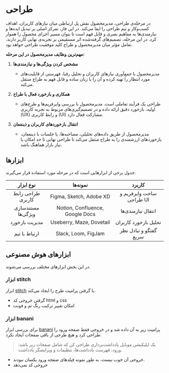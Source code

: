 # طراحی

در مرحله‌ی طراحی، مدیرمحصول نقش پل ارتباطی میان نیازهای کاربران، اهداف کسب‌وکار و تیم طراحی را ایفا می‌کند. در این فاز، تمرکز اصلی بر تبدیل ایده‌ها و نیازمندی‌ها به مفاهیم بصری و قابل فهم است تا بتوان مسیر اجرای محصول را هموار کرد. در این مرحله، تصمیم‌های گرفته‌شده اثر مستقیمی بر تجربه‌ی نهایی کاربر دارند. تعامل مؤثر میان مدیرمحصول و طراح کلید موفقیت طراحی خواهد بود.

**مهم‌ترین وظایف مدیرمحصول در این مرحله:**

1. **مشخص کردن ویژگی‌ها و نیازمندی‌ها**
    - مدیرمحصول با جمع‌آوری نیازهای کاربران و تحلیل رقبا، فهرستی از قابلیت‌های مورد انتظار را تهیه کرده و آن را با زبان ساده و قابل فهم به طراح منتقل می‌کند.

2. **همکاری و بازخورد فعال با طراح**
    - طراحی یک فرآیند تعاملی است. مدیرمحصول با بررسی وایرفریم‌ها و طرح‌های اولیه، بازخورد دقیق ارائه داده و در تصمیم‌گیری‌های مربوط به تجربه کاربری (UX) و رابط کاربری (UI) مشارکت فعال دارد.

3. **انتقال بازخوردهای کاربران و ذینفعان**
    - مدیرمحصول از طریق داده‌های تحلیلی، مصاحبه‌ها، یا جلسات با ذینفعان، بازخوردهای ارزشمندی را به طراح منتقل می‌کند تا طراحی نهایی تا حد امکان با نیاز بازار هماهنگ باشد.

## ابزارها
جدول برخی از ابزارهایی است که در مرحله مورد استفاده قرار می‌گیرند.

| نوع ابزار | نمونه‌ها | کاربرد |
| :---: | :---: | :---: |
| طراحی رابط کاربری | Figma, Sketch, Adobe XD | ساخت وایرفریم و طراحی UI |
| مستندسازی ویژگی‌ها | Notion, Confluence, Google Docs | انتقال نیازمندی‌ها |
| مدیریت بازخورد | Useberry, Maze, Dovetail | تحلیل بازخورد کاربران |
| ارتباط با تیم | Slack, Loom, FigJam | گفتگو و تبادل نظر سریع |

## ابزارهای هوش مصنوعی

در این بخش ابزارهای مختلف بررسی می‌شوند.
### ابزار stitch
ابزار [stitch](https://stitch.withgoogle.com) با گرفتن پرامپت طرح را ایجاد می‌کند.
  - گرفتن خروجی کد html و css
  - امکان تغییر ترکیب رنگ تم و فونت

### ابزار banani
برای بررسی ابزار [banani](https://www.banani.co) پرامپت زیر به آن داده شد و در خروجی فقط صفحه ورود را طراحی کرد و هیچ طرحی از باقی صفحات ایجاد نکرد.

> یک اپلیکیشن موبایل یادداشت‌برداری طراحی کن که شامل صفحات زیر باشد: ورود، فهرست یادداشت‌ها، تنظیمات و ویرایشگر یادداشت.

- خروجی آن خوب نیست، به طور نمونه فیلدهای صفحه ورود یکسان نبودند.
- خروجی کد نمی‌دهد

